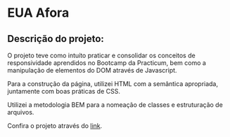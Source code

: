 # EUA Afora

## Descrição do projeto:

O projeto teve como intuíto praticar e consolidar os conceitos de responsividade aprendidos no Bootcamp da Practicum, bem como a manipulação de elementos do DOM através de Javascript.

Para a construção da página, utilizei HTML com a semântica apropriada, juntamente com boas práticas de CSS.

Utilizei a metodologia BEM para a nomeação de classes e estruturação de arquivos.

Confira o projeto através do [link](https://ttisid.github.io/web_project_4_ptbr/src/).
